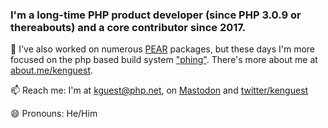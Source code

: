 ### I'm a long-time PHP product developer (since PHP 3.0.9 or thereabouts)  and a core contributor since 2017.

🔭 I've also worked on numerous [PEAR](https://www.pear.php.net) packages, but these days I'm more focused on the php based build system ["phing"](https://www.phing.info/). There's more about me at [about.me/kenguest](https://about.me/kenguest).

📫 Reach me: I'm at kguest@php.net, on <a rel="me" href="https://phpc.social/@kenguest">Mastodon</a>  and [twitter/kenguest](https://twitter.com/kenguest)

😄 Pronouns: He/Him

<!--
**kenguest/kenguest** is a ✨ _special_ ✨ repository because its `README.md` (this file) appears on your GitHub profile.

Here are some ideas to get you started:

- 🔭 I’m currently working on ...
- 🌱 I’m currently learning ...
- 👯 I’m looking to collaborate on ...
- 🤔 I’m looking for help with ...
- 💬 Ask me about ...
- 📫 How to reach me: ...
- 😄 Pronouns: ...
- ⚡ Fun fact: ...
-->
